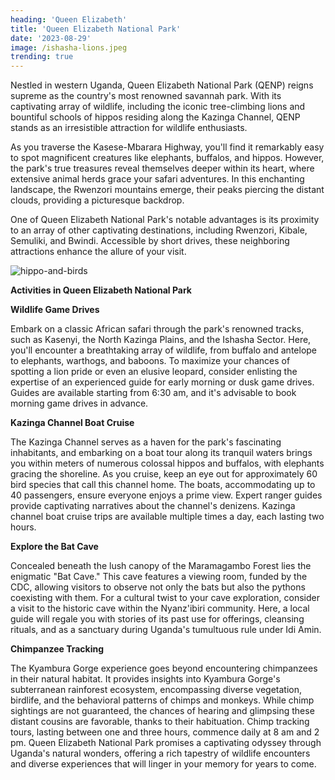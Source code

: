 ```yaml
---
heading: 'Queen Elizabeth'
title: 'Queen Elizabeth National Park'
date: '2023-08-29'
image: /ishasha-lions.jpeg
trending: true
---
```


Nestled in western Uganda, Queen Elizabeth National Park (QENP) reigns supreme as the country's most renowned savannah park. With its captivating array of wildlife, including the iconic tree-climbing lions and bountiful schools of hippos residing along the Kazinga Channel, QENP stands as an irresistible attraction for wildlife enthusiasts.

As you traverse the Kasese-Mbarara Highway, you'll find it remarkably easy to spot magnificent creatures like elephants, buffalos, and hippos. However, the park's true treasures reveal themselves deeper within its heart, where extensive animal herds grace your safari adventures. In this enchanting landscape, the Rwenzori mountains emerge, their peaks piercing the distant clouds, providing a picturesque backdrop.

One of Queen Elizabeth National Park's notable advantages is its proximity to an array of other captivating destinations, including Rwenzori, Kibale, Semuliki, and Bwindi. Accessible by short drives, these neighboring attractions enhance the allure of your visit.

![hippo-and-birds](/hippo-and-birds.jpeg)

**Activities in Queen Elizabeth National Park**

**Wildlife Game Drives**

Embark on a classic African safari through the park's renowned tracks, such as Kasenyi, the North Kazinga Plains, and the Ishasha Sector. Here, you'll encounter a breathtaking array of wildlife, from buffalo and antelope to elephants, warthogs, and baboons.
To maximize your chances of spotting a lion pride or even an elusive leopard, consider enlisting the expertise of an experienced guide for early morning or dusk game drives. Guides are available starting from 6:30 am, and it's advisable to book morning game drives in advance.

**Kazinga Channel Boat Cruise**

The Kazinga Channel serves as a haven for the park's fascinating inhabitants, and embarking on a boat tour along its tranquil waters brings you within meters of numerous colossal hippos and buffalos, with elephants gracing the shoreline.
As you cruise, keep an eye out for approximately 60 bird species that call this channel home. The boats, accommodating up to 40 passengers, ensure everyone enjoys a prime view. Expert ranger guides provide captivating narratives about the channel's denizens. Kazinga channel boat cruise trips are available multiple times a day, each lasting two hours.

**Explore the Bat Cave**

Concealed beneath the lush canopy of the Maramagambo Forest lies the enigmatic "Bat Cave." This cave features a viewing room, funded by the CDC, allowing visitors to observe not only the bats but also the pythons coexisting with them.
For a cultural twist to your cave exploration, consider a visit to the historic cave within the Nyanz'ibiri community. Here, a local guide will regale you with stories of its past use for offerings, cleansing rituals, and as a sanctuary during Uganda's tumultuous rule under Idi Amin.

**Chimpanzee Tracking**

The Kyambura Gorge experience goes beyond encountering chimpanzees in their natural habitat. It provides insights into Kyambura Gorge's subterranean rainforest ecosystem, encompassing diverse vegetation, birdlife, and the behavioral patterns of chimps and monkeys.
While chimp sightings are not guaranteed, the chances of hearing and glimpsing these distant cousins are favorable, thanks to their habituation. Chimp tracking tours, lasting between one and three hours, commence daily at 8 am and 2 pm.
Queen Elizabeth National Park promises a captivating odyssey through Uganda's natural wonders, offering a rich tapestry of wildlife encounters and diverse experiences that will linger in your memory for years to come.
